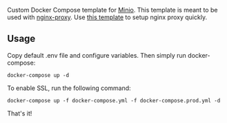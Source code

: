 Custom Docker Compose template for [Minio](https://www.minio.io/).
This template is meant to be used with [nginx-proxy](https://github.com/jwilder/nginx-proxy). Use [this template](https://github.com/rann91/docker-compose-nginx-proxy) to setup nginx proxy quickly.

## Usage
Copy default .env file and configure variables. Then simply run docker-compose:
```
docker-compose up -d
```

To enable SSL, run the following command:
```
docker-compose up -f docker-compose.yml -f docker-compose.prod.yml -d
```

That's it!
